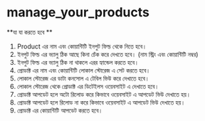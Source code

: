 # manage_your_products

**যা যা করতে হবে ** 

1. Product এর নাম এবং কোয়ান্টিটি ইনপুট ফিল্ড থেকে নিতে হবে। 
2. ইনপুট ফিল্ড এর ভ্যালু ঠিক আছে কিনা চেঁক করে দেখতে হবে। (নাম স্ট্রিং এবং কোয়ান্টিটি নম্বর)
3. ইনপুট ফিল্ড এর ভ্যালু ঠিক না থাকলে এরর হ্যান্ডেল করতে হবে। 
4. প্রোডাক্ট এর নাম এবং কোয়ান্টিটি লোকাল স্টোরেজ এ সেট করতে হবে।
5. লোকাল স্টোরেজ এর ডাটা কনসোল এ টেবিল ভিউ করে দেখাতে হবে। 
6. লোকাল স্টোরেজ থেকে প্রোডাক্ট এর ডিটেইলস ওয়েবসাইট এ দেখাতে হবে। 
1. প্রোডাক্ট আপডেট হলে অটো রিলোড করে কিভাবে ওয়েবসাইট এ আপডেট ভিউ দেখাতে হয়। 
2. প্রোডাক্ট আপডেট হলে রিলোড না করে কিভাবে ওয়েবসাইট এ আপডেট ভিউ দেখাতে হয়। 
7. প্রোডাক্ট এর কোয়ান্টিটি আপডেট করতে হবে। 

